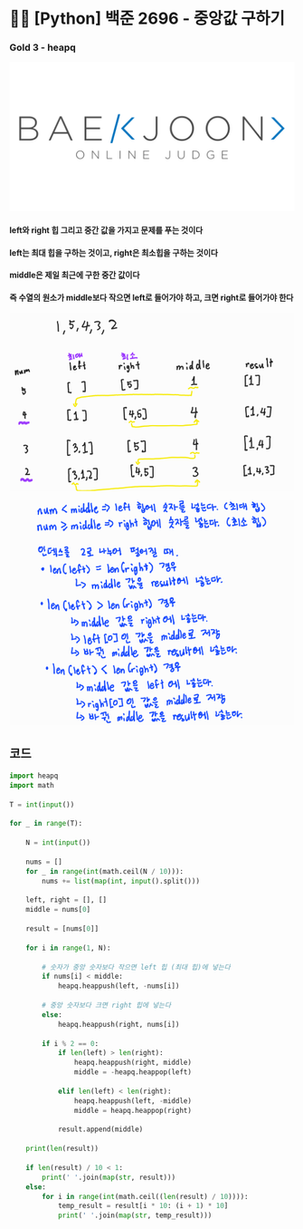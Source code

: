 # 🧑‍💻 [Python] 백준 2696 - 중앙값 구하기

### Gold 3 - heapq

![boj-og](백준_1374.assets/boj-og.png)



#### left와 right 힙 그리고 중간 값을 가지고 문제를 푸는 것이다

#### left는 최대 힙을 구하는 것이고, right은 최소힙을 구하는 것이다

#### middle은 제일 최근에 구한 중간 값이다

#### 즉 수열의 원소가 middle보다 작으면 left로 들어가야 하고, 크면 right로 들어가야 한다



![image-20230117161841063](백준_2696.assets/image-20230117161841063.png)

![image-20230117161903036](백준_2696.assets/image-20230117161903036.png)





## 코드

```python
import heapq
import math

T = int(input())

for _ in range(T):

    N = int(input())

    nums = []
    for _ in range(int(math.ceil(N / 10))):
        nums += list(map(int, input().split()))

    left, right = [], []
    middle = nums[0]
    
    result = [nums[0]]      

    for i in range(1, N):

        # 숫자가 중앙 숫자보다 작으면 left 힙 (최대 힙)에 넣는다
        if nums[i] < middle:
            heapq.heappush(left, -nums[i])
        
        # 중앙 숫자보다 크면 right 힙에 넣는다
        else:
            heapq.heappush(right, nums[i])

        if i % 2 == 0:
            if len(left) > len(right):
                heapq.heappush(right, middle)
                middle = -heapq.heappop(left)

            elif len(left) < len(right):
                heapq.heappush(left, -middle)
                middle = heapq.heappop(right)

            result.append(middle)

    print(len(result))

    if len(result) / 10 < 1:
        print(' '.join(map(str, result)))
    else:
        for i in range(int(math.ceil((len(result) / 10)))):
            temp_result = result[i * 10: (i + 1) * 10]
            print(' '.join(map(str, temp_result)))
```

